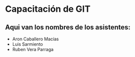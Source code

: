 
# Capacitación de GIT

## Aqui van los nombres de los asistentes:

- Aron Caballero Macías
- Luis Sarmiento
- Ruben Vera Parraga
